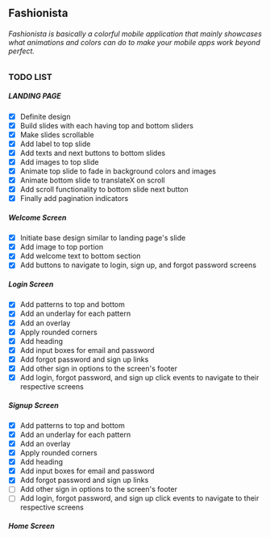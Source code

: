 ## Fashionista

###### Fashionista is basically a colorful mobile application that mainly showcases what animations and colors can do to make your mobile apps work beyond perfect.

### TODO LIST
  ##### LANDING PAGE
  - [x] Definite design
  - [x] Build slides with each having top and bottom sliders
  - [x] Make slides scrollable
  - [x] Add label to top slide
  - [x] Add texts and next buttons to bottom slides
  - [x] Add images to top slide
  - [x] Animate top slide to fade in background colors and images
  - [x] Animate bottom slide to translateX on scroll
  - [x] Add scroll functionality to bottom slide next button
  - [x] Finally add pagination indicators

  ##### Welcome Screen
  - [x] Initiate base design similar to landing page's slide
  - [x] Add image to top portion
  - [x] Add welcome text to bottom section
  - [x] Add buttons to navigate to login, sign up, and forgot password screens

  ##### Login Screen
  - [x] Add patterns to top and bottom
  - [x] Add an underlay for each pattern
  - [x] Add an overlay
  - [x] Apply rounded corners
  - [x] Add heading
  - [x] Add input boxes for email and password
  - [x] Add forgot password and sign up links
  - [x] Add other sign in options to the screen's footer
  - [x] Add login, forgot password, and sign up click events to navigate to their respective screens

##### Signup Screen
  - [x] Add patterns to top and bottom
  - [x] Add an underlay for each pattern
  - [x] Add an overlay
  - [x] Apply rounded corners
  - [x] Add heading
  - [x] Add input boxes for email and password
  - [x] Add forgot password and sign up links
  - [ ] Add other sign in options to the screen's footer
  - [ ] Add login, forgot password, and sign up click events to navigate to their respective screens

##### Home Screen
